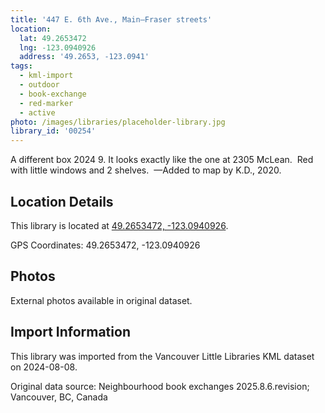 ```yaml
---
title: '447 E. 6th Ave., Main—Fraser streets'
location:
  lat: 49.2653472
  lng: -123.0940926
  address: '49.2653, -123.0941'
tags:
  - kml-import
  - outdoor
  - book-exchange
  - red-marker
  - active
photo: /images/libraries/placeholder-library.jpg
library_id: '00254'
---
```

A different box 2024 9.
It looks exactly like the one at 2305 McLean. 
Red with little windows and 2 shelves. 
—Added to map by K.D., 2020.

## Location Details

This library is located at [49.2653472, -123.0940926](https://www.google.com/maps?q=49.2653472,-123.0940926).

GPS Coordinates: 49.2653472, -123.0940926

## Photos

External photos available in original dataset.

## Import Information

This library was imported from the Vancouver Little Libraries KML dataset on 2024-08-08.

Original data source: Neighbourhood book exchanges 2025.8.6.revision; Vancouver, BC, Canada
